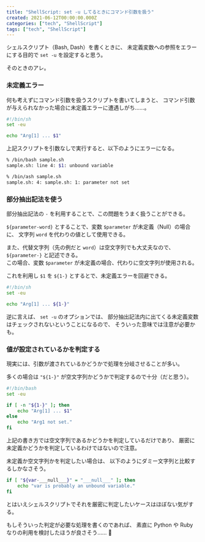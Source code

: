 ```yaml
---
title: "ShellScript: set -u してるときにコマンド引数を扱う"
created: 2021-06-12T00:00:00.000Z
categories: ["tech", "ShellScript"]
tags: ["tech", "ShellScript"]
---
```


シェルスクリプト（Bash, Dash）を書くときに、
未定義変数への参照をエラーにする目的で `set -u` を設定すると思う。

そのときのアレ。


### 未定義エラー

何も考えずにコマンド引数を扱うスクリプトを書いてしまうと、
コマンド引数が与えられなかった場合に未定義エラーに遭遇しがち……。

```sh
#!/bin/sh
set -eu

echo "Arg[1] ... $1"
```

上記スクリプトを引数なしで実行すると、以下のようにエラーになる。

```sh
% /bin/bash sample.sh
sample.sh: line 4: $1: unbound variable

% /bin/ash sample.sh
sample.sh: 4: sample.sh: 1: parameter not set
```


### 部分抽出記法を使う

部分抽出記法の `-` を利用することで、この問題をうまく扱うことができる。

`${parameter-word}` とすることで、変数 `$parameter` が未定義（Null）の場合に、
文字列 `word` を代わりの値として使用できる。

また、代替文字列（先の例だと `word`）は空文字列でも大丈夫なので、
`${parameter-}` と記述できる。<br>
この場合、変数 `$parameter` が未定義の場合、代わりに空文字列が使用される。

これを利用し `$1` を `${1-}` とするとで、未定義エラーを回避できる。

```sh
#!/bin/sh
set -eu

echo "Arg[1] ... ${1-}"
```

逆に言えば、 `set -u` のオプションでは、
部分抽出記法内に出てくる未定義変数はチェックされないということになるので、
そういった意味では注意が必要かも。



### 値が設定されているかを判定する

現実には、引数が渡されているかどうかで処理を分岐させることが多い。

多くの場合は `"${1-}"` が空文字列かどうかで判定するので十分（だと思う）。

```sh
#!/bin/bash
set -eu

if [ -n "${1-}" ]; then
    echo "Arg[1] ... $1"
else
    echo "Arg1 not set."
fi
```

上記の書き方では空文字列であるかどうかを判定しているだけであり、
厳密に未定義かどうかを判定しているわけではないので注意。

未定義か空文字列かを判定したい場合は、
以下のようにダミー文字列と比較するしかなさそう。

```sh
if [ "${var-___null___}" = "___null___" ]; then
    echo "var is probably an unbound variable."
fi
```

とはいえシェルスクリプトでそれを厳密に判定したいケースはほぼない気がする。

もしそういった判定が必要な処理を書くのであれば、
素直に Python や Ruby なりの利用を検討したほうが良さそう…… 🧐


